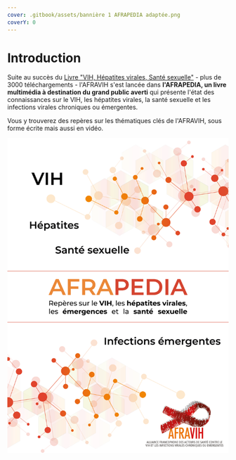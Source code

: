 ```yaml
---
cover: .gitbook/assets/bannière 1 AFRAPEDIA adaptée.png
coverY: 0
---
```


# Introduction

Suite au succès du [Livre "VIH, Hépatites virales, Santé sexuelle"](https://www.livre-afravih.org) - plus de 3000 téléchargements - l'AFRAVIH s'est lancée dans **l'AFRAPEDIA, un livre multimédia à destination du grand public averti** qui présente l'état des connaissances sur le VIH, les hépatites virales, la santé sexuelle et les infections virales chroniques ou émergentes.

Vous y trouverez des repères sur les thématiques clés de l'AFRAVIH, sous forme écrite mais aussi en vidéo.&#x20;

![](<.gitbook/assets/Couverture AFRAPEDIA.png>)

&#x20;

